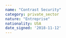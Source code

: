 ```yaml
---
name: "Contrast Security"
category: private_sector
nature: "Entreprise"
nationality: USA
date_signed: '2018-11-12'
---
```

    